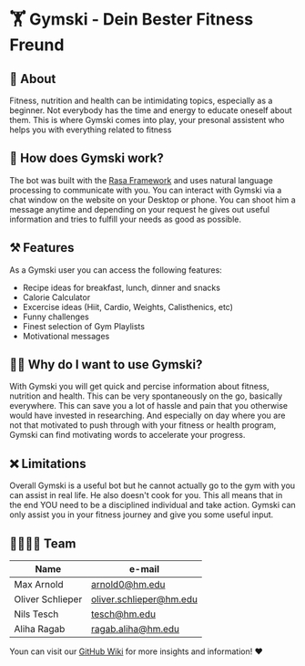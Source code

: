 # 🏋️ Gymski - Dein Bester Fitness Freund

## 💪 About
Fitness, nutrition and health can be intimidating topics, especially as a beginner. Not everybody has the time and energy to educate oneself about them. This is where Gymski comes into play, your presonal assistent who helps you with everything related to fitness

## 📕 How does Gymski work?
The bot was built with the [Rasa Framework](https://rasa.com/) and uses natural language processing to communicate with you. 
You can interact with Gymski via a chat window on the website on your Desktop or phone. You can shoot him a message anytime and depending on your request he gives out useful information and tries to fulfill your needs as good as possible.

## ⚒️ Features
As a Gymski user you can access the following features:
- Recipe ideas for breakfast, lunch, dinner and snacks
- Calorie Calculator
- Excercise ideas (Hiit, Cardio, Weights, Calisthenics, etc)
- Funny challenges
- Finest selection of Gym Playlists
- Motivational messages

## 🤷‍♂️ Why do I want to use Gymski?
With Gymski you will get quick and percise information about fitness, nutrition and health. This can be very spontaneously on the go, basically everywhere. This can save you a lot of hassle and pain that you otherwise would have invested in researching. 
And especially on day where you are not that motivated to push through with your fitness or health program, Gymski can find motivating words to accelerate your progress. 

## ❌ Limitations
Overall Gymski is a useful bot but he cannot actually go to the gym with you can assist in real life. He also doesn't cook for you. This all means that in the end YOU need to be a disciplined individual and take action. Gymski can only assist you in your fitness journey and give you some useful input. 

## 👨‍👨‍👧‍👧 Team 
| Name             | e-mail                  |
|------------------|-------------------------|
| Max Arnold       | arnold0@hm.edu          |
| Oliver Schlieper | oliver.schlieper@hm.edu |
| Nils Tesch       | tesch@hm.edu            |
| Aliha Ragab      | ragab.aliha@hm.edu      |

Youn can visit our [GitHub Wiki](https://github.com/ID-Start-Winter22/Team7-Gymski/wiki) for more insights and information! ❤️

